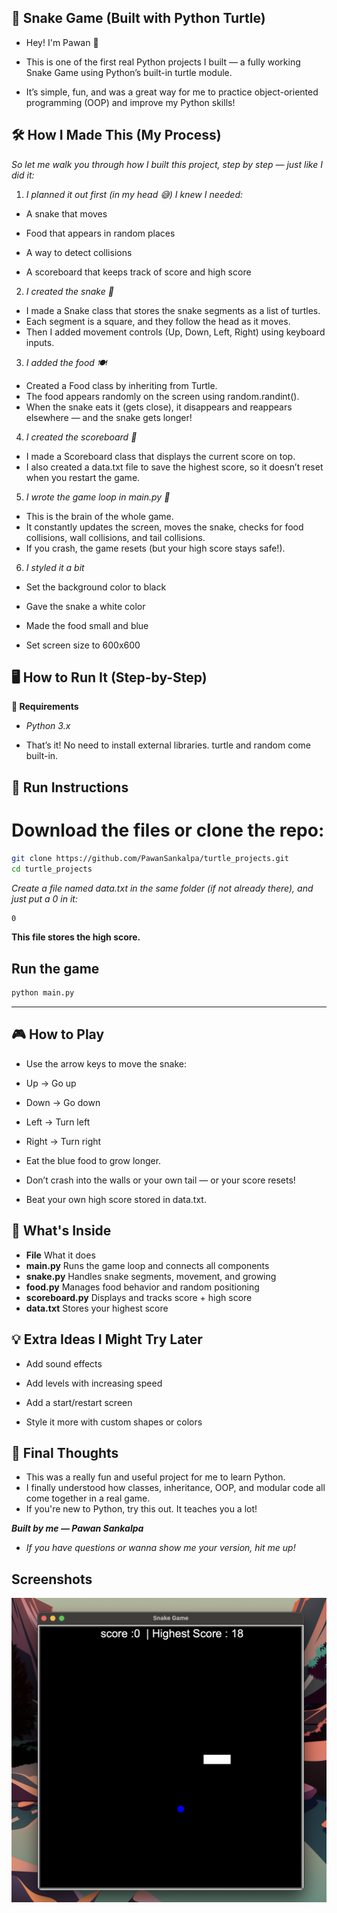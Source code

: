 ## 🐍 Snake Game (Built with Python Turtle)
- Hey! I'm Pawan 👋
- This is one of the first real Python projects I built — a fully working Snake Game using Python’s built-in turtle module.

- It’s simple, fun, and was a great way for me to practice object-oriented programming (OOP) and improve my Python skills!

## 🛠 How I Made This (My Process)
*So let me walk you through how I built this project, step by step — just like I did it:*

1. *I planned it out first (in my head 😅)*
*I knew I needed:*

 - A snake that moves

 - Food that appears in random places

 - A way to detect collisions

 - A scoreboard that keeps track of score and high score

2. *I created the snake 🐍*
- I made a Snake class that stores the snake segments as a list of turtles.
- Each segment is a square, and they follow the head as it moves.
- Then I added movement controls (Up, Down, Left, Right) using keyboard inputs.

3. *I added the food 🍽️*
- Created a Food class by inheriting from Turtle.
- The food appears randomly on the screen using random.randint().
- When the snake eats it (gets close), it disappears and reappears elsewhere — and the snake gets longer!

4. *I created the scoreboard 🎯*
- I made a Scoreboard class that displays the current score on top.
- I also created a data.txt file to save the highest score, so it doesn’t reset when you restart the game.

5. *I wrote the game loop in main.py 🔁*
- This is the brain of the whole game.
- It constantly updates the screen, moves the snake, checks for food collisions, wall collisions, and tail collisions.
- If you crash, the game resets (but your high score stays safe!).

6. *I styled it a bit*
- Set the background color to black

- Gave the snake a white color

- Made the food small and blue

- Set screen size to 600x600

## 🖥 How to Run It (Step-by-Step)
**🔧 Requirements**
- *Python 3.x*

- That’s it! No need to install external libraries. turtle and random come built-in.

## 🚀 Run Instructions
# Download the files or clone the repo:

```bash
git clone https://github.com/PawanSankalpa/turtle_projects.git
cd turtle_projects
```
*Create a file named data.txt in the same folder (if not already there), and just put a 0 in it:*
```txt
0
```
**This file stores the high score.**

## Run the game

```bash
python main.py
```
-------------
## 🎮 How to Play
- Use the arrow keys to move the snake:

- Up → Go up

- Down → Go down

- Left → Turn left

- Right → Turn right

- Eat the blue food to grow longer.

- Don’t crash into the walls or your own tail — or your score resets!

- Beat your own high score stored in data.txt.

## 📂 What's Inside
- **File**  	What it does
- **main.py**   	Runs the game loop and connects all components
- **snake.py**  	Handles snake segments, movement, and growing
- **food.py**   	Manages food behavior and random positioning
- **scoreboard.py** 	Displays and tracks score + high score
- **data.txt**  	Stores your highest score

## 💡 Extra Ideas I Might Try Later
- Add sound effects

- Add levels with increasing speed

- Add a start/restart screen

- Style it more with custom shapes or colors

## 🙌 Final Thoughts
- This was a really fun and useful project for me to learn Python.
- I finally understood how classes, inheritance, OOP, and modular code all come together in a real game.
- If you're new to Python, try this out. It teaches you a lot!

***Built by me — Pawan Sankalpa***
- *If you have questions or wanna show me your version, hit me up!*

## Screenshots
![screenshot](screenshot1.png)

